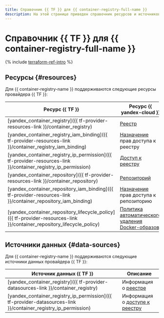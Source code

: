```yaml
---
title: Справочник {{ TF }} для {{ container-registry-full-name }}
description: На этой странице приведен справочник ресурсов и источников данных провайдера {{ TF }}, которые поддерживаются для сервиса {{ container-registry-name }}.
---
```


# Справочник {{ TF }} для {{ container-registry-full-name }}

{% include [terraform-ref-intro](../_includes/terraform-ref-intro.md) %}

## Ресурсы {#resources}

Для {{ container-registry-name }} поддерживаются следующие ресурсы провайдера {{ TF }}:

| **Ресурс {{ TF }}** | **Ресурс {{ yandex-cloud }}** |
| --- | --- |
| [yandex_container_registry]({{ tf-provider-resources-link }}/container_registry) | [Реестр](./concepts/registry.md) |
| [yandex_container_registry_iam_binding]({{ tf-provider-resources-link }}/container_registry_iam_binding) | [Назначение](../iam/concepts/access-control/index.md#access-bindings) прав доступа к реестру |
| [yandex_container_registry_ip_permission]({{ tf-provider-resources-link }}/container_registry_ip_permission) | [Доступ к реестру](./operations/registry/registry-access.md) |
| [yandex_container_repository]({{ tf-provider-resources-link }}/container_repository) | [Репозиторий](./concepts/repository.md) |
| [yandex_container_repository_iam_binding]({{ tf-provider-resources-link }}/container_repository_iam_binding) | [Назначение](../iam/concepts/access-control/index.md#access-bindings) прав доступа к репозиторию |
| [yandex_container_repository_lifecycle_policy]({{ tf-provider-resources-link }}/container_repository_lifecycle_policy) | [Политика автоматического удаления Docker-образов](./concepts/lifecycle-policy.md) |

## Источники данных {#data-sources}

Для {{ container-registry-name }} поддерживаются следующие источники данных провайдера {{ TF }}:

| **Источник данных {{ TF }}** | **Описание** |
| --- | --- |
| [yandex_container_registry]({{ tf-provider-datasources-link }}/container_registry) | Информация о [реестре](./concepts/registry.md) |
| [yandex_container_registry_ip_permission]({{ tf-provider-datasources-link }}/container_registry_ip_permission) | Информация о [доступе к реестру](./operations/registry/registry-access.md) |